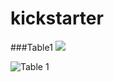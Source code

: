 # kickstarter

###Table1
![](https://raw.githubusercontent.com/c3crocks/kickstarter/tree/main/Resources/Outcomes_vs_Goals.png?raw=true)

![Table 1](https://raw.githubusercontent.com/annaS000/kickstarter-analysis/main/resources/Outcomes_v_launch.png)
